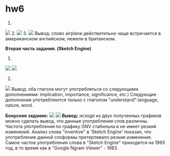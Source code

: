 # hw6
1.
![](https://sun9-7.userapi.com/c840538/v840538453/72194/9zVrT4Ve0HU.jpg)
2.
![](https://sun9-9.userapi.com/c840538/v840538453/721a8/UXq4A3yyeQI.jpg)
3.
![](https://sun9-8.userapi.com/c840538/v840538453/721bc/gdBwVGzraxo.jpg)
Вывод: слово airplane действительно чаще встречается в американском английском, нежели в британском. 


**Вторая часть задания. (Sketch Engine)**

 1)
![](https://sun9-1.userapi.com/c840529/v840529453/6df27/ZdojkfoZPZw.jpg)
![](https://sun9-6.userapi.com/c840529/v840529453/6df2e/jUmn_0_HOY4.jpg)

 2)
![](https://sun9-6.userapi.com/c840529/v840529453/6df61/mcau3dIl7gY.jpg)
Вывод: оба глагола могут употребляться со следующими дополнениями: implication, importance, significance, etc.)
Следующие дополнения употребляются только с глаголом "understand":language, nature, word.


**Бонусное задание:**
![](https://pp.userapi.com/c846218/v846218588/1f0ed/gvNadvMAd_s.jpg)
![](https://pp.userapi.com/c846218/v846218588/1f0f7/qj9XxQWo2bI.jpg)
**Вывод:** исходя из двух полученных графиков можно сделать вывод, что данные употребления слов различны. Частота употребления по графику GNV стабильна и не имеет резкий изменений. Анализ слова "inventive" в 'Sketch Engine' показал, что употребление данной слоформы претерпевало резкие изменения. Самое частое употребления слова в "Sketch Engine" приходится на 1993 год, в то время как в "Google Ngram Viewer" - 1983. 
